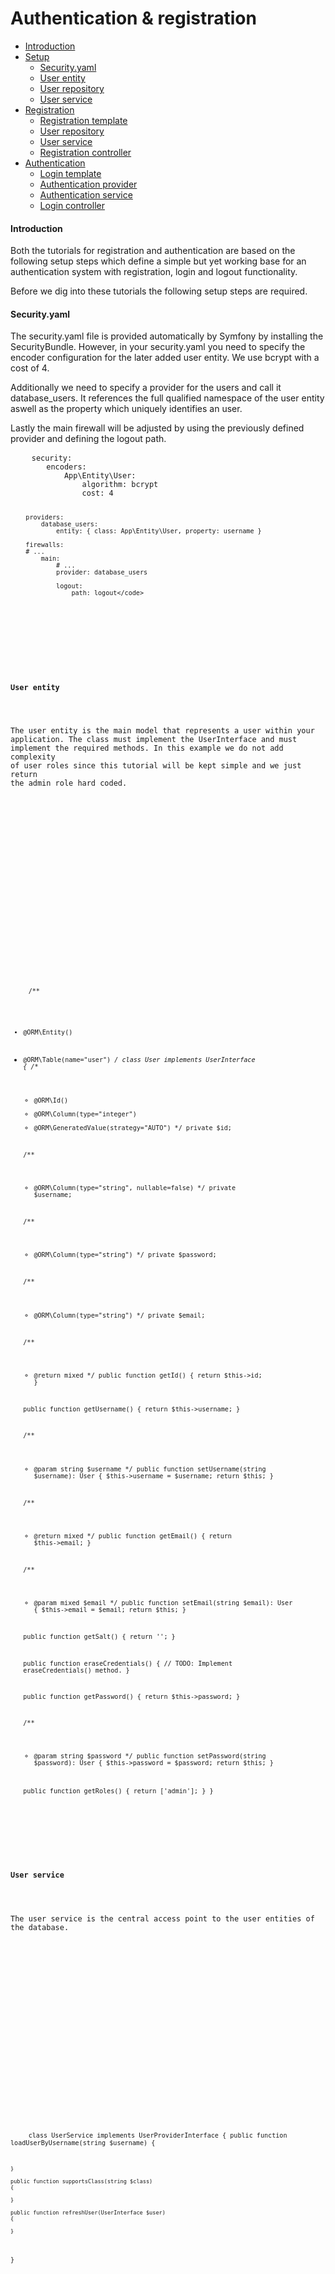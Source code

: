 <h1 class="doc-title">Authentication & registration</h1>

- [Introduction](#introduction)
- [Setup](#setup)
	- [Security.yaml](#security-yaml)
    - [User entity](#user-entity)
    - [User repository](#user-repository)
    - [User service](#user-service)
- [Registration](#registration)
	- [Registration template](#registration-template)
    - [User repository](#user-repository-registration)
    - [User service](#user-service-registration)
    - [Registration controller](#registration-controller)
- [Authentication](#authentication)
	- [Login template](#login-template)
    - [Authentication provider](#authentication-provider)
	- [Authentication service](#authentication-service)
	- [Login controller](#login-controller)

<h4><a id="#introduction">Introduction</a></h4>

Both the tutorials for registration and authentication are based on the following setup steps which define a simple but yet working base for an authentication system with registration, login and logout functionality. 

Before we dig into these tutorials the following setup steps are required.

<a name="security-yaml"></a>
<h4>Security.yaml</h4>

The security.yaml file is provided automatically by Symfony by installing the SecurityBundle. However, in your security.yaml you need to specify the encoder configuration for the later added user entity. We use bcrypt with a cost of 4.

Additionally we need to specify a provider for the users and call it database_users. It references the full qualified namespace of the user entity aswell as the property which uniquely identifies an user.

Lastly the main firewall will be adjusted by using the previously defined provider and defining the logout path.
  
<div>
  <div class="code-header">
    <div class="container-fluid">
        <div class="row">
          <div class="button red"></div>
          	<div class="button yellow"></div>
          	<div class="button green"></div>
        </div>
    </div>
  </div>
  <pre class="code-white imp-code line-numbers language-yaml">
	<code class="language-yaml">security:
		encoders:
			App\Entity\User:
				algorithm: bcrypt
				cost: 4
            
		providers:
			database_users:
				entity: { class: App\Entity\User, property: username }
            
		firewalls:
		# ...
			main:
				# ...
				provider: database_users

				logout:
					path: logout</code>
  </pre>
</div>

<a name="user-entity"></a>
<h4>User entity</h4>

The user entity is the main model that represents a user within your application. The class must implement the UserInterface and must implement the required methods. In this example we do not add complexity of user roles since this tutorial will be kept simple and we just return the admin role hard coded.

<div>
  <div class="code-header">
    <div class="container-fluid">
        <div class="row">
          <div class="button red"></div>
          	<div class="button yellow"></div>
          	<div class="button green"></div>
        </div>
    </div>
  </div>
  <pre class="code-white imp-code line-numbers language-php">
	<code class="language-php"><?php
namespace App\Entity;
use Symfony\Component\Security\Core\User\UserInterface;
use Doctrine\ORM\Mapping as ORM;

/**
* @ORM\Entity()
* @ORM\Table(name="user")
*/
class User implements UserInterface
{
    /**
    * @ORM\Id()
    * @ORM\Column(type="integer")
    * @ORM\GeneratedValue(strategy="AUTO")
    */
    private $id;

    /**
    * @ORM\Column(type="string", nullable=false)
    */
    private $username;

    /**
    * @ORM\Column(type="string")
    */
    private $password;

    /**
    * @ORM\Column(type="string")
    */
    private $email;

    /**
    * @return mixed
    */
    public function getId()
    {
        return $this->id;
    }

    public function getUsername()
    {
        return $this->username;
    }

    /**
    * @param string $username
    */
    public function setUsername(string $username): User
    {
        $this->username = $username;
        return $this;
    }

    /**
    * @return mixed
    */
    public function getEmail()
    {
        return $this->email;
    }

    /**
    * @param mixed $email
    */
    public function setEmail(string $email): User
    {
        $this->email = $email;
        return $this;
    }

    public function getSalt()
    {
        return '';
    }

    public function eraseCredentials()
    {
        // TODO: Implement eraseCredentials() method.
    }

    public function getPassword()
    {
        return $this->password;
    }

    /**
    * @param string $password
    */
    public function setPassword(string $password): User
    {
        $this->password = $password;
        return $this;
    }

    public function getRoles()
    {
        return ['admin'];
    }
}</code>
  </pre>
</div>

<a name="user-service"></a>
<h4>User service</h4>

The user service is the central access point to the user entities of the database.

<div>
  <div class="code-header">
    <div class="container-fluid">
        <div class="row">
          <div class="button red"></div>
          	<div class="button yellow"></div>
          	<div class="button green"></div>
        </div>
    </div>
  </div>
  <pre class="code-white imp-code line-numbers language-php">
	<code class="language-php"><?php
namespace App\Service;
use App\Entity\User;
use Doctrine\ORM\EntityManagerInterface;
use Symfony\Component\Security\Core\Encoder\UserPasswordEncoder;
use Symfony\Component\Security\Core\Encoder\UserPasswordEncoderInterface;
use Symfony\Component\Security\Core\Exception\UnsupportedUserException;
use Symfony\Component\Security\Core\User\UserInterface;
use Symfony\Component\Security\Core\User\UserProviderInterface;

class UserService implements UserProviderInterface
{
    public function loadUserByUsername(string $username)
    {
        
    }

    public function supportsClass(string $class)
    {
        
    }

    public function refreshUser(UserInterface $user)
    {
        
    }
}</code>
  </pre>
</div>

<div>
  <div class="code-header">
    <div class="container-fluid">
        <div class="row">
          <div class="button red"></div>
          	<div class="button yellow"></div>
          	<div class="button green"></div>
        </div>
    </div>
  </div>
  <pre class="code-white imp-code line-numbers language-php">
	<code class="language-php"><?php
namespace App\Service;
use App\Entity\User;
use Doctrine\ORM\EntityManagerInterface;
use Symfony\Component\Security\Core\Encoder\UserPasswordEncoder;
use Symfony\Component\Security\Core\Encoder\UserPasswordEncoderInterface;
use Symfony\Component\Security\Core\Exception\UnsupportedUserException;
use Symfony\Component\Security\Core\User\UserInterface;
use Symfony\Component\Security\Core\User\UserProviderInterface;

class UserService implements UserProviderInterface
{
    private $em;
    private $passwordEncoder;

    public function __construct(EntityManagerInterface $em, UserPasswordEncoderInterface $passwordEncoder)
    {
        $this->em = $em;
        $this->passwordEncoder = $passwordEncoder;
    }

    public function loadUserByUsername(string $username)
    {
        $result = $this->findByAttribute('username', $username);
        if (!is_array($result) || empty($result)) {
            return null;
        }

        return $result[0];
    }

    public function supportsClass(string $class)
    {
        return $class === User::class;
    }

    public function refreshUser(UserInterface $user)
    {
        if (!$user instanceof User) {
            throw new UnsupportedUserException(sprintf('Instances of "%s" are not supported.', get_class($user)));
        }

        return $this->loadUserByUsername($user->getUsername());
    }

    public function findByAttribute(string $attribute, $value): ?array
    {
        return $this->em->getRepository(User::class)
            ->findBy([$attribute => $value]);
    }
}</code>
  </pre>
</div>
